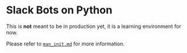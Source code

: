 # Slack Bots on Python

This is **not** meant to be in production yet, it is a learning environment for now.

Please refer to [`man_init.md`](/docs/man_init.md) for more information.
